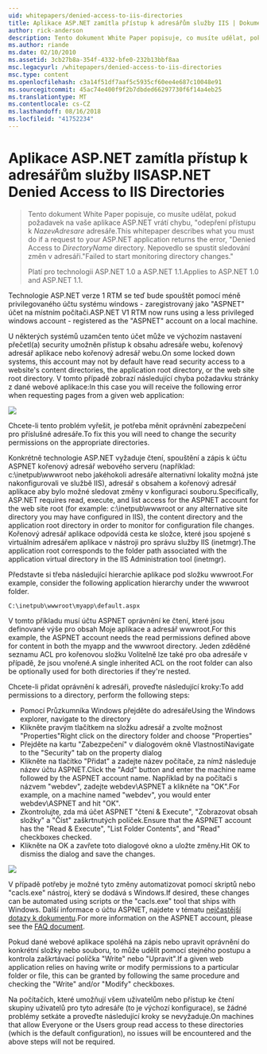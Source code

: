```yaml
---
uid: whitepapers/denied-access-to-iis-directories
title: Aplikace ASP.NET zamítla přístup k adresářům služby IIS | Dokumentace Microsoftu
author: rick-anderson
description: Tento dokument White Paper popisuje, co musíte udělat, pokud požadavek na vaše aplikace ASP.NET vrátí chyba "přístup byl odepřen do DirectoryName. Nepovedlo se s...
ms.author: riande
ms.date: 02/10/2010
ms.assetid: 3cb27b8a-354f-4332-bfe0-232b13bbf8aa
msc.legacyurl: /whitepapers/denied-access-to-iis-directories
msc.type: content
ms.openlocfilehash: c3a14f51df7aaf5c5935cf60ee4e687c10048e91
ms.sourcegitcommit: 45ac74e400f9f2b7dbded66297730f6f14a4eb25
ms.translationtype: MT
ms.contentlocale: cs-CZ
ms.lasthandoff: 08/16/2018
ms.locfileid: "41752234"
---
```

<a name="aspnet-denied-access-to-iis-directories"></a><span data-ttu-id="5c720-104">Aplikace ASP.NET zamítla přístup k adresářům služby IIS</span><span class="sxs-lookup"><span data-stu-id="5c720-104">ASP.NET Denied Access to IIS Directories</span></span>
====================
> <span data-ttu-id="5c720-105">Tento dokument White Paper popisuje, co musíte udělat, pokud požadavek na vaše aplikace ASP.NET vrátí chybu, "odepření přístupu k *NazevAdresare* adresáře.</span><span class="sxs-lookup"><span data-stu-id="5c720-105">This whitepaper describes what you must do if a request to your ASP.NET application returns the error, "Denied Access to *DirectoryName* directory.</span></span> <span data-ttu-id="5c720-106">Nepovedlo se spustit sledování změn v adresáři."</span><span class="sxs-lookup"><span data-stu-id="5c720-106">Failed to start monitoring directory changes."</span></span>
> 
> <span data-ttu-id="5c720-107">Platí pro technologii ASP.NET 1.0 a ASP.NET 1.1.</span><span class="sxs-lookup"><span data-stu-id="5c720-107">Applies to ASP.NET 1.0 and ASP.NET 1.1.</span></span>


<span data-ttu-id="5c720-108">Technologie ASP.NET verze 1 RTM se teď bude spouštět pomocí méně privilegovaného účtu systému windows - zaregistrovaný jako "ASPNET" účet na místním počítači.</span><span class="sxs-lookup"><span data-stu-id="5c720-108">ASP.NET V1 RTM now runs using a less privileged windows account - registered as the "ASPNET" account on a local machine.</span></span>

<span data-ttu-id="5c720-109">U některých systémů uzamčen tento účet může ve výchozím nastavení přečetl(a) security umožněn přístup k obsahu adresáře webu, kořenový adresář aplikace nebo kořenový adresář webu.</span><span class="sxs-lookup"><span data-stu-id="5c720-109">On some locked down systems, this account may not by default have read security access to a website's content directories, the application root directory, or the web site root directory.</span></span> <span data-ttu-id="5c720-110">V tomto případě zobrazí následující chyba požadavku stránky z dané webové aplikace:</span><span class="sxs-lookup"><span data-stu-id="5c720-110">In this case you will receive the following error when requesting pages from a given web application:</span></span>

![](denied-access-to-iis-directories/_static/image1.jpg)

<span data-ttu-id="5c720-111">Chcete-li tento problém vyřešit, je potřeba měnit oprávnění zabezpečení pro příslušné adresáře.</span><span class="sxs-lookup"><span data-stu-id="5c720-111">To fix this you will need to change the security permissions on the appropriate directories.</span></span>

<span data-ttu-id="5c720-112">Konkrétně technologie ASP.NET vyžaduje čtení, spouštění a zápis k účtu ASPNET kořenový adresář webového serveru (například: c:\inetpub\wwwroot nebo jakéhokoli adresáře alternativní lokality možná jste nakonfigurovali ve službě IIS), adresář s obsahem a kořenový adresář aplikace aby bylo možné sledovat změny v konfiguraci souboru.</span><span class="sxs-lookup"><span data-stu-id="5c720-112">Specifically, ASP.NET requires read, execute, and list access for the ASPNET account for the web site root (for example: c:\inetpub\wwwroot or any alternative site directory you may have configured in IIS), the content directory and the application root directory in order to monitor for configuration file changes.</span></span> <span data-ttu-id="5c720-113">Kořenový adresář aplikace odpovídá cesta ke složce, které jsou spojené s virtuálním adresářem aplikace v nástroji pro správu služby IIS (inetmgr).</span><span class="sxs-lookup"><span data-stu-id="5c720-113">The application root corresponds to the folder path associated with the application virtual directory in the IIS Administration tool (inetmgr).</span></span>

<span data-ttu-id="5c720-114">Představte si třeba následující hierarchie aplikace pod složku wwwroot.</span><span class="sxs-lookup"><span data-stu-id="5c720-114">For example, consider the following application hierarchy under the wwwroot folder.</span></span>

`C:\inetpub\wwwroot\myapp\default.aspx`

<span data-ttu-id="5c720-115">V tomto příkladu musí účtu ASPNET oprávnění ke čtení, které jsou definované výše pro obsah Moje aplikace a adresář wwwroot.</span><span class="sxs-lookup"><span data-stu-id="5c720-115">For this example, the ASPNET account needs the read permissions defined above for content in both the myapp and the wwwroot directory.</span></span> <span data-ttu-id="5c720-116">Jeden zděděné seznamu ACL pro kořenovou složku Volitelně lze také pro oba adresáře v případě, že jsou vnořené.</span><span class="sxs-lookup"><span data-stu-id="5c720-116">A single inherited ACL on the root folder can also be optionally used for both directories if they're nested.</span></span>

<span data-ttu-id="5c720-117">Chcete-li přidat oprávnění k adresáři, proveďte následující kroky:</span><span class="sxs-lookup"><span data-stu-id="5c720-117">To add permissions to a directory, perform the following steps:</span></span>

- <span data-ttu-id="5c720-118">Pomocí Průzkumníka Windows přejděte do adresáře</span><span class="sxs-lookup"><span data-stu-id="5c720-118">Using the Windows explorer, navigate to the directory</span></span>
- <span data-ttu-id="5c720-119">Klikněte pravým tlačítkem na složku adresář a zvolte možnost "Properties"</span><span class="sxs-lookup"><span data-stu-id="5c720-119">Right click on the directory folder and choose "Properties"</span></span>
- <span data-ttu-id="5c720-120">Přejděte na kartu "Zabezpečení" v dialogovém okně Vlastnosti</span><span class="sxs-lookup"><span data-stu-id="5c720-120">Navigate to the "Security" tab on the property dialog</span></span>
- <span data-ttu-id="5c720-121">Klikněte na tlačítko "Přidat" a zadejte název počítače, za nímž následuje název účtu ASPNET.</span><span class="sxs-lookup"><span data-stu-id="5c720-121">Click the "Add" button and enter the machine name followed by the ASPNET account name.</span></span> <span data-ttu-id="5c720-122">Například by na počítači s názvem "webdev", zadejte webdev\ASPNET a klikněte na "OK".</span><span class="sxs-lookup"><span data-stu-id="5c720-122">For example, on a machine named "webdev", you would enter webdev\ASPNET and hit "OK".</span></span>
- <span data-ttu-id="5c720-123">Zkontrolujte, zda má účet ASPNET "čtení &amp; Execute", "Zobrazovat obsah složky" a "Číst" zaškrtnutých políček.</span><span class="sxs-lookup"><span data-stu-id="5c720-123">Ensure that the ASPNET account has the "Read &amp; Execute", "List Folder Contents", and "Read" checkboxes checked.</span></span>
- <span data-ttu-id="5c720-124">Klikněte na OK a zavřete toto dialogové okno a uložte změny.</span><span class="sxs-lookup"><span data-stu-id="5c720-124">Hit OK to dismiss the dialog and save the changes.</span></span>

![](denied-access-to-iis-directories/_static/image2.jpg)

<span data-ttu-id="5c720-125">V případě potřeby je možné tyto změny automatizovat pomocí skriptů nebo "cacls.exe" nástroj, který se dodává s Windows.</span><span class="sxs-lookup"><span data-stu-id="5c720-125">If desired, these changes can be automated using scripts or the "cacls.exe" tool that ships with Windows.</span></span> <span data-ttu-id="5c720-126">Další informace o účtu ASPNET, najdete v tématu [nejčastější dotazy k dokumentu](https://go.microsoft.com/fwlink/?LinkId=5828).</span><span class="sxs-lookup"><span data-stu-id="5c720-126">For more information on the ASPNET account, please see the [FAQ document](https://go.microsoft.com/fwlink/?LinkId=5828).</span></span>

<span data-ttu-id="5c720-127">Pokud dané webové aplikace spoléhá na zápis nebo upravit oprávnění do konkrétní složky nebo souboru, to může udělit pomocí stejného postupu a kontrola zaškrtávací políčka "Write" nebo "Upravit".</span><span class="sxs-lookup"><span data-stu-id="5c720-127">If a given web application relies on having write or modify permissions to a particular folder or file, this can be granted by following the same procedure and checking the "Write" and/or "Modify" checkboxes.</span></span>

<span data-ttu-id="5c720-128">Na počítačích, které umožňují všem uživatelům nebo přístup ke čtení skupiny uživatelů pro tyto adresáře (to je výchozí konfigurace), se žádné problémy setkáte a proveďte následující kroky se nevyžaduje.</span><span class="sxs-lookup"><span data-stu-id="5c720-128">On machines that allow Everyone or the Users group read access to these directories (which is the default configuration), no issues will be encountered and the above steps will not be required.</span></span>
